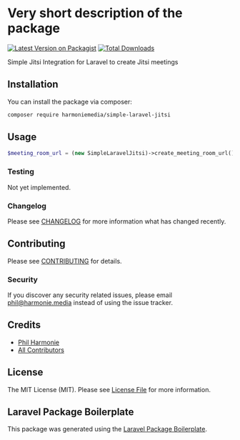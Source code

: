 # Very short description of the package

[![Latest Version on Packagist](https://img.shields.io/packagist/v/harmoniemedia/simple-laravel-jitsi.svg?style=flat-square)](https://packagist.org/packages/philharmonie/simple-laravel-jitsi)
[![Total Downloads](https://img.shields.io/packagist/dt/harmoniemedia/simple-laravel-jitsi.svg?style=flat-square)](https://packagist.org/packages/philharmonie/simple-laravel-jitsi)

Simple Jitsi Integration for Laravel to create Jitsi meetings

## Installation

You can install the package via composer:

```bash
composer require harmoniemedia/simple-laravel-jitsi
```

## Usage

```php
$meeting_room_url = (new SimpleLaravelJitsi)->create_meeting_room_url();
```

### Testing

Not yet implemented.

### Changelog

Please see [CHANGELOG](CHANGELOG.md) for more information what has changed recently.

## Contributing

Please see [CONTRIBUTING](CONTRIBUTING.md) for details.

### Security

If you discover any security related issues, please email phil@harmonie.media instead of using the issue tracker.

## Credits

-   [Phil Harmonie](https://github.com/philharmonie)
-   [All Contributors](../../contributors)

## License

The MIT License (MIT). Please see [License File](LICENSE.md) for more information.

## Laravel Package Boilerplate

This package was generated using the [Laravel Package Boilerplate](https://laravelpackageboilerplate.com).
